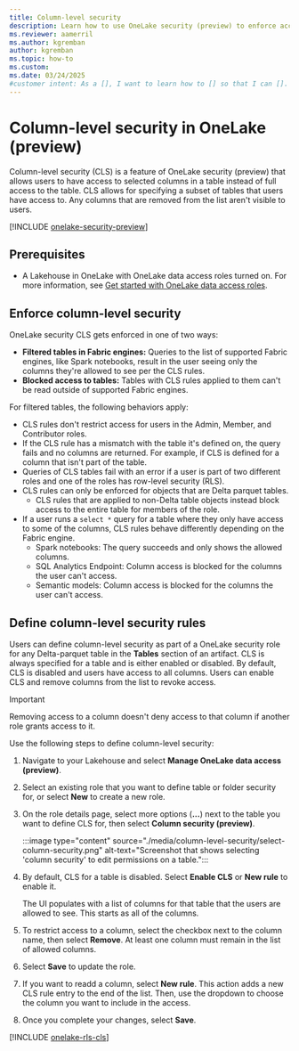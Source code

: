 ```yaml
---
title: Column-level security
description: Learn how to use OneLake security (preview) to enforce access permissions at the column level in OneLake.
ms.reviewer: aamerril
ms.author: kgremban
author: kgremban
ms.topic: how-to
ms.custom:
ms.date: 03/24/2025
#customer intent: As a [], I want to learn how to [] so that I can [].
---
```


# Column-level security in OneLake (preview)

Column-level security (CLS) is a feature of OneLake security (preview) that allows users to have access to selected columns in a table instead of full access to the table. CLS allows for specifying a subset of tables that users have access to. Any columns that are removed from the list aren't visible to users.

[!INCLUDE [onelake-security-preview](../../includes/onelake-security-preview.md)]

## Prerequisites

* A Lakehouse in OneLake with OneLake data access roles turned on. For more information, see [Get started with OneLake data access roles](get-started-data-access-roles.md).

## Enforce column-level security

OneLake security CLS gets enforced in one of two ways:

* **Filtered tables in Fabric engines:** Queries to the list of supported Fabric engines, like Spark notebooks, result in the user seeing only the columns they're allowed to see per the CLS rules.
* **Blocked access to tables:** Tables with CLS rules applied to them can't be read outside of supported Fabric engines.

For filtered tables, the following behaviors apply:

* CLS rules don't restrict access for users in the Admin, Member, and Contributor roles.
* If the CLS rule has a mismatch with the table it's defined on, the query fails and no columns are returned. For example, if CLS is defined for a column that isn't part of the table.
* Queries of CLS tables fail with an error if a user is part of two different roles and one of the roles has row-level security (RLS). 
* CLS rules can only be enforced for objects that are Delta parquet tables. 
  * CLS rules that are applied to non-Delta table objects instead block access to the entire table for members of the role. 
* If a user runs a `select *` query for a table where they only have access to some of the columns, CLS rules behave differently depending on the Fabric engine.
  * Spark notebooks: The query succeeds and only shows the allowed columns.
  * SQL Analytics Endpoint: Column access is blocked for the columns the user can't access.
  * Semantic models: Column access is blocked for the columns the user can't access. 

## Define column-level security rules

Users can define column-level security as part of a OneLake security role for any Delta-parquet table in the **Tables** section of an artifact. CLS is always specified for a table and is either enabled or disabled. By default, CLS is disabled and users have access to all columns. Users can enable CLS and remove columns from the list to revoke access.

>[!IMPORTANT]
>Removing access to a column doesn't deny access to that column if another role grants access to it.

Use the following steps to define column-level security:

1. Navigate to your Lakehouse and select **Manage OneLake data access (preview)**.

1. Select an existing role that you want to define table or folder security for, or select **New** to create a new role.

1. On the role details page, select more options (**...**) next to the table you want to define CLS for, then select **Column security (preview)**. 

   :::image type="content" source="./media/column-level-security/select-column-security.png" alt-text="Screenshot that shows selecting 'column security' to edit permissions on a table.":::

1. By default, CLS for a table is disabled. Select **Enable CLS** or **New rule** to enable it. 

   The UI populates with a list of columns for that table that the users are allowed to see. This starts as all of the columns. 

1. To restrict access to a column, select the checkbox next to the column name, then select **Remove**. At least one column must remain in the list of allowed columns. 

1. Select **Save** to update the role. 

1. If you want to readd a column, select **New rule**. This action adds a new CLS rule entry to the end of the list. Then, use the dropdown to choose the column you want to include in the access. 

1. Once you complete your changes, select **Save**. 

[!INCLUDE [onelake-rls-cls](../../includes/onelake-rls-cls.md)]
